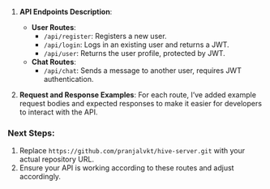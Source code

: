 1. **API Endpoints Description**: 
   - **User Routes**:
     - `/api/register`: Registers a new user.
     - `/api/login`: Logs in an existing user and returns a JWT.
     - `/api/user`: Returns the user profile, protected by JWT.
   - **Chat Routes**:
     - `/api/chat`: Sends a message to another user, requires JWT authentication.
  
2. **Request and Response Examples**: For each route, I’ve added example request bodies and expected responses to make it easier for developers to interact with the API.

### Next Steps:
1. Replace `https://github.com/pranjalvkt/hive-server.git` with your actual repository URL.
2. Ensure your API is working according to these routes and adjust accordingly.

